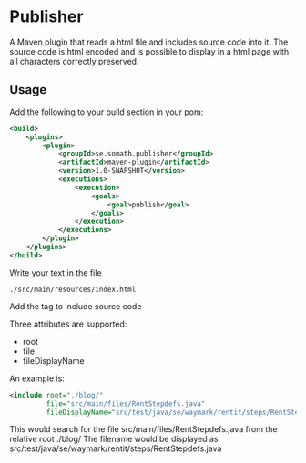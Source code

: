 # Publisher

A Maven plugin that reads a html file and includes source code into it. The source code is html encoded and is possible
to display in a html page with all characters correctly preserved.

## Usage

Add the following to your build section in your pom:

```xml
<build>
    <plugins>
        <plugin>
            <groupId>se.somath.publisher</groupId>
            <artifactId>maven-plugin</artifactId>
            <version>1.0-SNAPSHOT</version>
            <executions>
                <execution>
                    <goals>
                        <goal>publish</goal>
                    </goals>
                </execution>
            </executions>
        </plugin>
    </plugins>
</build>
```
Write your text in the file

    ./src/main/resources/index.html

Add the tag <include> to include source code

Three attributes are supported:

* root
* file
* fileDisplayName

An example is:

```xml
<include root="./blog/"
         file="src/main/files/RentStepdefs.java"
         fileDisplayName="src/test/java/se/waymark/rentit/steps/RentStepdefs.java"/>
```

This would search for the file src/main/files/RentStepdefs.java from the relative root ./blog/ The filename would be displayed as src/test/java/se/waymark/rentit/steps/RentStepdefs.java


